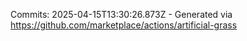 Commits: 2025-04-15T13:30:26.873Z - Generated via https://github.com/marketplace/actions/artificial-grass
<br>
